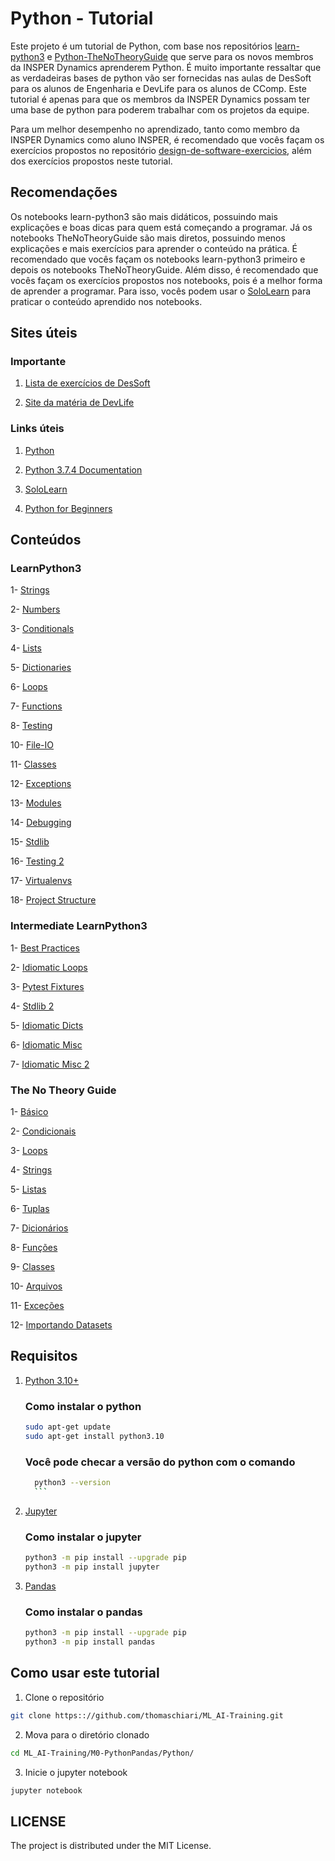 # Python - Tutorial

Este projeto é um tutorial de Python, com base nos repositórios [learn-python3](https://github.com/jerry-git/learn-python3) e [Python-TheNoTheoryGuide](https://github.com/iArunava/Python-TheNoTheoryGuide) que serve para os novos membros da INSPER Dynamics aprenderem Python. É muito importante ressaltar que as verdadeiras bases de python vão ser fornecidas nas aulas de DesSoft para os alunos de Engenharia e DevLife para os alunos de CComp. Este tutorial é apenas para que os membros da INSPER Dynamics possam ter uma base de python para poderem trabalhar com os projetos da equipe.

Para um melhor desempenho no aprendizado, tanto como membro da INSPER Dynamics como aluno INSPER, é recomendado que vocês façam os exercícios propostos no repositório [design-de-software-exercicios](https://github.com/Insper/design-de-software-exercicios), além dos exercícios propostos neste tutorial. 

## Recomendações

Os notebooks learn-python3 são mais didáticos, possuindo mais explicações e boas dicas para quem está começando a programar. Já os notebooks TheNoTheoryGuide são mais diretos, possuindo menos explicações e mais exercícios para aprender o conteúdo na prática. É recomendado que vocês façam os notebooks learn-python3 primeiro e depois os notebooks TheNoTheoryGuide. Além disso, é recomendado que vocês façam os exercícios propostos nos notebooks, pois é a melhor forma de aprender a programar. Para isso, vocês podem usar o [SoloLearn](https://www.sololearn.com/) para praticar o conteúdo aprendido nos notebooks.

## Sites úteis

### Importante

1) [Lista de exercícios de DesSoft](https://github.com/Insper/design-de-software-exercicios)

2) [Site da matéria de DevLife](https://devlife.insper-comp.com.br/)

### Links úteis

1) [Python](https://www.python.org/)

2) [Python 3.7.4 Documentation](https://docs.python.org/3/)

3) [SoloLearn](https://www.sololearn.com/)

4) [Python for Beginners](https://www.python.org/about/gettingstarted/)


## Conteúdos

### LearnPython3

1- [Strings](https://www.github.com/thomaschiari/ML_AI-Training/blob/main/M0-PythonPandas/Python/LearnPython3/01_strings.ipynb)

2- [Numbers](https://www.github.com/thomaschiari/ML_AI-Training/blob/main/M0-PythonPandas/Python/LearnPython3/02_numbers.ipynb)

3- [Conditionals](https://www.github.com/thomaschiari/ML_AI-Training/blob/main/M0-PythonPandas/Python/LearnPython3/03_conditionals.ipynb)

4- [Lists](https://www.github.com/thomaschiari/ML_AI-Training/blob/main/M0-PythonPandas/Python/LearnPython3/04_lists.ipynb)

5- [Dictionaries](https://www.github.com/thomaschiari/ML_AI-Training/blob/main/M0-PythonPandas/Python/LearnPython3/05_dictionaries.ipynb)

6- [Loops](https://www.github.com/thomaschiari/ML_AI-Training/blob/main/M0-PythonPandas/Python/LearnPython3/06_for_loops.ipynb)

7- [Functions](https://www.github.com/thomaschiari/ML_AI-Training/blob/main/M0-PythonPandas/Python/LearnPython3/07_functions.ipynb)

8- [Testing](https://www.github.com/thomaschiari/ML_AI-Training/blob/main/M0-PythonPandas/Python/LearnPython3/08_testing1.ipynb)

10- [File-IO](https://www.github.com/thomaschiari/ML_AI-Training/blob/main/M0-PythonPandas/Python/LearnPython3/10_file-io.ipynb)

11- [Classes](https://www.github.com/thomaschiari/ML_AI-Training/blob/main/M0-PythonPandas/Python/LearnPython3/11_classes.ipynb)

12- [Exceptions](https://www.github.com/thomaschiari/ML_AI-Training/blob/main/M0-PythonPandas/Python/LearnPython3/12_exceptions.ipynb)

13- [Modules](https://www.github.com/thomaschiari/ML_AI-Training/blob/main/M0-PythonPandas/Python/LearnPython3/13_modules_and_packages.ipynb)

14- [Debugging](https://www.github.com/thomaschiari/ML_AI-Training/blob/main/M0-PythonPandas/Python/LearnPython3/14_debugging.ipynb)

15- [Stdlib](https://www.github.com/thomaschiari/ML_AI-Training/blob/main/M0-PythonPandas/Python/LearnPython3/15_std_lib.ipynb)

16- [Testing 2](https://www.github.com/thomaschiari/ML_AI-Training/blob/main/M0-PythonPandas/Python/LearnPython3/16_testing2.ipynb)

17- [Virtualenvs](https://www.github.com/thomaschiari/ML_AI-Training/blob/main/M0-PythonPandas/Python/LearnPython3/17_venv.ipynb)

18- [Project Structure](https://www.github.com/thomaschiari/ML_AI-Training/blob/main/M0-PythonPandas/Python/LearnPython3/18_project_structure.ipynb)

### Intermediate LearnPython3

1- [Best Practices](https://www.github.com/thomaschiari/ML_AI-Training/blob/main/M0-PythonPandas/Python/intermediateLearnPython3/01_best_practices.ipynb)

2- [Idiomatic Loops](https://www.github.com/thomaschiari/ML_AI-Training/blob/main/M0-PythonPandas/Python/intermediateLearnPython3/01_idiomatic_loops.ipynb)

3- [Pytest Fixtures](https://www.github.com/thomaschiari/ML_AI-Training/blob/main/M0-PythonPandas/Python/intermediateLearnPython3/01_pytest_fixtures.ipynb)

4- [Stdlib 2](https://www.github.com/thomaschiari/ML_AI-Training/blob/main/M0-PythonPandas/Python/intermediateLearnPython3/01_std_lib2.ipynb)

5- [Idiomatic Dicts](https://www.github.com/thomaschiari/ML_AI-Training/blob/main/M0-PythonPandas/Python/intermediateLearnPython3/02_idiomatic_dicts.ipynb)

6- [Idiomatic Misc](https://www.github.com/thomaschiari/ML_AI-Training/blob/main/M0-PythonPandas/Python/intermediateLearnPython3/03_idiomatic_misc1.ipynb)

7- [Idiomatic Misc 2](https://www.github.com/thomaschiari/ML_AI-Training/blob/main/M0-PythonPandas/Python/intermediateLearnPython3/04_idiomatic_misc2.ipynb)

### The No Theory Guide

1- [Básico](https://www.github.com/thomaschiari/ML_AI-Training/blob/main/M0-PythonPandas/Python/TheNoTheoryGuide/001_basics.ipynb)

2- [Condicionais](https://www.github.com/thomaschiari/ML_AI-Training/blob/main/M0-PythonPandas/Python/TheNoTheoryGuide/002_conditionals.ipynb)

3- [Loops](https://www.github.com/thomaschiari/ML_AI-Training/blob/main/M0-PythonPandas/Python/TheNoTheoryGuide/003_loops.ipynb)

4- [Strings](https://www.github.com/thomaschiari/ML_AI-Training/blob/main/M0-PythonPandas/Python/TheNoTheoryGuide/004_strings.ipynb)

5- [Listas](https://www.github.com/thomaschiari/ML_AI-Training/blob/main/M0-PythonPandas/Python/TheNoTheoryGuide/005_lists.ipynb)

6- [Tuplas](https://www.github.com/thomaschiari/ML_AI-Training/blob/main/M0-PythonPandas/Python/TheNoTheoryGuide/006_tuples.ipynb)

7- [Dicionários](https://www.github.com/thomaschiari/ML_AI-Training/blob/main/M0-PythonPandas/Python/TheNoTheoryGuide/007_dictionaries.ipynb)

8- [Funções](https://www.github.com/thomaschiari/ML_AI-Training/blob/main/M0-PythonPandas/Python/TheNoTheoryGuide/008_functions.ipynb)

9- [Classes](https://www.github.com/thomaschiari/ML_AI-Training/blob/main/M0-PythonPandas/Python/TheNoTheoryGuide/009_classes.ipynb)

10- [Arquivos](https://www.github.com/thomaschiari/ML_AI-Training/blob/main/M0-PythonPandas/Python/TheNoTheoryGuide/010_files.ipynb)

11- [Exceções](https://www.github.com/thomaschiari/ML_AI-Training/blob/main/M0-PythonPandas/Python/TheNoTheoryGuide/011_exceptions.ipynb)

12- [Importando Datasets](https://www.github.com/thomaschiari/ML_AI-Training/blob/main/M0-PythonPandas/Python/TheNoTheoryGuide/012_importing_datasets.ipynb)

## Requisitos

1) [Python 3.10+](https://www.python.org/downloads/)

      ### Como instalar o python

      ```bash
      sudo apt-get update
      sudo apt-get install python3.10
      ```

      ### Você pode checar a versão do python com o comando

      ```bash
        python3 --version
        ```

2) [Jupyter](http://jupyter.org/index.html)

      ### Como instalar o jupyter

      ```bash
      python3 -m pip install --upgrade pip
      python3 -m pip install jupyter
      ```

3) [Pandas](https://pandas.pydata.org/)

      ### Como instalar o pandas

      ```bash
      python3 -m pip install --upgrade pip
      python3 -m pip install pandas
      ```

## Como usar este tutorial

1) Clone o repositório

```bash
git clone https:://github.com/thomaschiari/ML_AI-Training.git
```

2) Mova para o diretório clonado

```bash
cd ML_AI-Training/M0-PythonPandas/Python/
```

3) Inicie o jupyter notebook

```bash
jupyter notebook
```

## LICENSE

The project is distributed under the MIT License.
